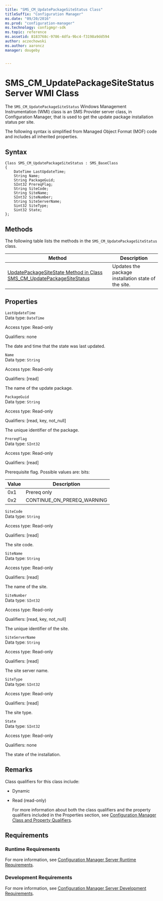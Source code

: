 ```yaml
---
title: "SMS_CM_UpdatePackageSiteStatus Class"
titleSuffix: "Configuration Manager"
ms.date: "09/20/2016"
ms.prod: "configuration-manager"
ms.technology: configmgr-sdk
ms.topic: reference
ms.assetid: 8183768c-9786-4dfa-9bc4-f3198a9dd594
author: aczechowski
ms.author: aaroncz
manager: dougeby


---
```

# SMS_CM_UpdatePackageSiteStatus Server WMI Class
The  `SMS_CM_UpdatePackageSiteStatus` Windows Management Instrumentation (WMI) class is an SMS Provider server class, in Configuration Manager, that is used to get the update package installation status per site.  

 The following syntax is simplified from Managed Object Format (MOF) code and includes all inherited properties.  

## Syntax  

```  
Class SMS_CM_UpdatePackageSiteStatus : SMS_BaseClass  
{  
    DateTime LastUpdateTime;    
    String Name;  
    String PackageGuid;  
    SInt32 PrereqFlag;  
    String SiteCode;  
    String SiteName;  
    SInt32 SiteNumber;  
    String SiteServerName;  
    Sint32 SiteType;  
    Sint32 State;  
};  

```  

## Methods  
 The following table lists the methods in the `SMS_CM_UpdatePackageSiteStatus` class.  

|Method|Description|  
|------------|-----------------|  
|[UpdatePackageSiteState Method in Class SMS_CM_UpdatePackageSiteStatus](../../../develop/reference/sum/updatepackagesitestate-method-in-class-sms_cm_updatepackagesitestatus.md)|Updates the package installation state of the site.|  

## Properties  
 `LastUpdateTime`  
 Data type: `DateTime`  

 Access type: Read-only  

 Qualifiers: none  

 The date and time that the state was last updated.  

 `Name`  
 Data type: `String`  

 Access type: Read-only  

 Qualifiers: [read]  

 The name of the update package.  

 `PackageGuid`  
 Data type: `String`  

 Access type: Read-only  

 Qualifiers: [read, key, not_null]  

 The unique identifier of the package.  

 `PrereqFlag`  
 Data type: `SInt32`  

 Access type: Read-only  

 Qualifiers: [read]  

 Prerequisite flag. Possible values are: bits:  

| Value | Description |  
| ----- | ----------- |  
|0x1|Prereq only|  
|0x2|CONTINUE_ON_PREREQ_WARNING|  

 `SiteCode`  
 Data type: `String`  

 Access type: Read-only  

 Qualifiers: [read]  

 The site code.  

 `SiteName`  
 Data type: `String`  

 Access type: Read-only  

 Qualifiers: [read]  

 The name of the site.  

 `SiteNumber`  
 Data type: `SInt32`  

 Access type: Read-only  

 Qualifiers: [read, key, not_null]  

 The unique identifier of the site.  

 `SiteServerName`  
 Data type: `String`  

 Access type: Read-only  

 Qualifiers: [read]  

 The site server name.  

 `SiteType`  
 Data type: `SInt32`  

 Access type: Read-only  

 Qualifiers: [read]  

 The site type.  

 `State`  
 Data type: `SInt32`  

 Access type: Read-only  

 Qualifiers: none  

 The state of the installation.  

## Remarks  
 Class qualifiers for this class include:  

- Dynamic  

- Read (read-only)  

  For more information about both the class qualifiers and the property qualifiers included in the Properties section, see [Configuration Manager Class and Property Qualifiers](../../../develop/reference/misc/class-and-property-qualifiers.md).  

## Requirements  

### Runtime Requirements  
 For more information, see [Configuration Manager Server Runtime Requirements](../../../develop/core/reqs/server-runtime-requirements.md).  

### Development Requirements  
 For more information, see [Configuration Manager Server Development Requirements](../../../develop/core/reqs/server-development-requirements.md).  
